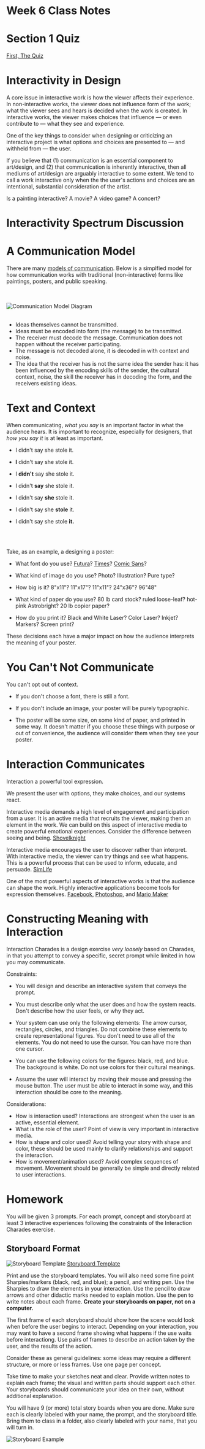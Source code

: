 # Week 6 Class Notes

# Section 1 Quiz

[First, The Quiz](quiz.html)

# Interactivity in Design

A core issue in interactive work is how the viewer affects their experience. In non-interactive works, the viewer does not influence form of the work; what the viewer sees and hears is decided when the work is created. In interactive works, the viewer makes choices that influence — or even contribute to — what they see and experience.

One of the key things to consider when designing or criticizing an interactive project is what options and choices are presented to — and withheld from — the user.

If you believe that (1) communication is an essential component to art/design, and (2) that communication is inherently interactive, then all mediums of art/design are arguably interactive to some extent. We tend to call a work interactive only when the the user's actions and choices are an intentional, substantial consideration of the artist.

Is a painting interactive? A movie? A video game? A concert?

# Interactivity Spectrum Discussion



# A Communication Model

There are many [models of communication](https://en.wikipedia.org/wiki/Models_of_communication). Below is a simplfied model for how communication works with traditional (non-interactive) forms like paintings, posters, and public speaking.

<br><br>
![Communication Model Diagram](communication.png)
<br><br>

- Ideas themselves cannot be transmitted.
- Ideas must be encoded into form (the message) to be transmitted.
- The receiver must decode the message. Communication does not happen without the receiver participating.
- The message is not decoded alone, it is decoded in with context and noise.
- The idea that the receiver has is not the same idea the sender has: it has been influenced by the encoding skills of the sender, the cultural context, noise, the skill the receiver has in decoding the form, and the receivers existing ideas.


# Text and Context

When communicating, _what you say_ is an important factor in what the audience hears. It is important to recognize, especially for designers, that _how you say it_ is at least as important.

- I didn't say she stole it.

- __I__ didn't say she stole it.
- I __didn't__ say she stole it.
- I didn't __say__ she stole it.
- I didn't say __she__ stole it.
- I didn't say she __stole__ it.
- I didn't say she stole __it.__

<br><br>

Take, as an example, a designing a poster:


- What font do you use? [Futura](https://typekit.com/fonts/futura-pt)? [Times](https://www.myfonts.com/fonts/linotype/times/)? [Comic Sans](https://www.google.com/webhp#q=comic+sans)?

- What kind of image do you use? Photo? Illustration? Pure type?
- How big is it? 8"x11"? 11"x17"? 11"x11"? 24"x36"? 96"48"
- What kind of paper do you use? 80 lb card stock? ruled loose-leaf? hot-pink Astrobright? 20 lb copier paper?
- How do you print it? Black and White Laser? Color Laser? Inkjet? Markers? Screen print? 

These decisions each have a major impact on how the audience interprets the meaning of your poster.

# You Can't Not Communicate

You can't opt out of context. 

- If you don't choose a font, there is still a font.

- If you don't include an image, your poster will be purely typographic.
- The poster will be some size, on some kind of paper, and printed in some way. It doesn't matter if you choose these things with purpose or out of convenience, the audience will consider them when they see your poster.


# Interaction Communicates

Interaction a powerful tool expression. 

We present the user with options, they make choices, and our systems react.

Interactive media demands a high level of engagement and participation from a user. It is an active media that recruits the viewer, making them an element in the work. We can build on this aspect of interactive media to create powerful emotional experiences. Consider the difference between seeing and being. [Shovelknight](http://yachtclubgames.com/2015/08/plague-knight-mobility-design/)

Interactive media encourages the user to discover rather than interpret. With interactive media, the viewer can try things and see what happens. This is a powerful process that can be used to inform, educate, and persuade. [SimLife](https://en.wikipedia.org/wiki/SimLife)

One of the most powerful aspects of interactive works is that the audience can shape the work. Highly interactive applications become tools for expression themselves. [Facebook](http://facebook.com), [Photoshop](http://www.photoshop.com/), and [Mario Maker](http://supermariomaker.nintendo.com/)






# Constructing Meaning with Interaction

Interaction Charades is a design exercise _very loosely_ based on Charades, in that you attempt to convey a specific, secret prompt while limited in how you may communicate.

Constraints:

- You will design and describe an interactive system that conveys the prompt.

- You must describe only what the user does and how the system reacts. Don't describe how the user feels, or why they act. 
- Your system can use only the following elements: The arrow cursor, rectangles, circles, and triangles. Do not combine these elements to create representational figures. You don't need to use all of the elements. You do not need to use the cursor. You can have more than one cursor.
- You can use the following colors for the figures: black, red, and blue. The background is white. Do not use colors for their cultural meanings.
- Assume the user will interact by moving their mouse and pressing the mouse button. The user must be able to interact in some way, and this interaction should be core to the meaning.

Considerations:

- How is interaction used? Interactions are strongest when the user is an active, essential element.
- What is the role of the user? Point of view is very important in interactive media.
- How is shape and color used? Avoid telling your story with shape and color, these should be used mainly to clarify relationships and support the interaction.
- How is movement/animation used? Avoid complex sequences of movement. Movement should be generally be simple and directly related to user interactions.


# Homework

You will be given 3 prompts. For each prompt, concept and storyboard at least 3 interactive experiences following the constraints of the Interaction Charades exercise.

## Storyboard Format

![Storyboard Template](storyboard_template.svg)
[Storyboard Template](storyboard_template.svg)

Print and use the storyboard templates. You will also need some fine point Sharpies/markers (black, red, and blue); a pencil, and writing pen. Use the Sharpies to draw the elements in your interaction. Use the pencil to draw arrows and other didactic marks needed to explain motion. Use the pen to write notes about each frame. **Create your storyboards on paper, not on a  computer.**

The first frame of each storyboard should show how the scene would look when before the user begins to interact. Depending on your interaction, you may want to have a second frame showing what happens if the use waits before interactiong. Use pairs of frames to describe an action taken by the user, and the results of the action. 

Consider these as general guidelines: some ideas may require a different structure, or more or less frames. Use one page per concept.

Take time to make your sketches neat and clear. Provide written notes to explain each frame; the visual and written parts should support each other. Your storyboards should communicate your idea on their own, without additional explanation.

You will have 9 (or more) total story boards when you are done. Make sure each is clearly labeled with your name, the prompt, and the storyboard title. Bring them to class in a folder, also clearly labeled with your name, that you will turn in.


![Storyboard Example](storyboard_example.jpg)
